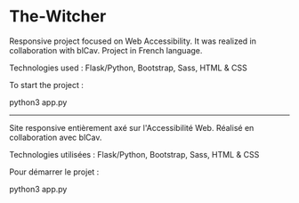 # The-Witcher
Responsive project focused on Web Accessibility. It was realized in collaboration with blCav.
Project in French language.

Technologies used : Flask/Python, Bootstrap, Sass, HTML & CSS

To start the project :

python3 app.py

------

Site responsive entièrement axé sur l'Accessibilité Web. Réalisé en collaboration avec blCav.

Technologies utilisées : Flask/Python, Bootstrap, Sass, HTML & CSS

Pour démarrer le projet : 

python3 app.py
